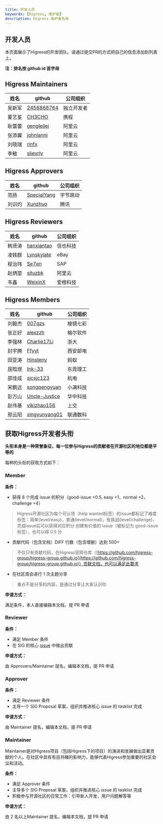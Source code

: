 ```yaml
---
title: 开发人员
keywords: [Higress, 维护者]
description: Higress 维护者名单
---
```


## 开发人员

本页面展示了Higress的开发团队。请通过提交PR的方式把自己的信息添加到列表上。

**注：排名按 github id 首字母**

## Higress Maintainers

| 姓名  | github                        | 公司组织             |
|-----|-------------------------------| --------------- |
| 吴新军 | [2456868764](https://github.com/2456868764) | 独立开发者      |
| 董艺荃 | [CH3CHO](https://github.com/CH3CHO) | 携程        |
| 耿蕾蕾 | [gengleilei](https://github.com/gengleilei) | 阿里云        |
| 张添翼 | [johnlanni](https://github.com/johnlanni) | 阿里云        |
| 刘晓瑞 | [rinfx](https://github.com/rinfx) | 阿里云        |
| 季敏 | [slievrly](https://github.com/slievrly) | 阿里云        |

## Higress Approvers
| 姓名  | github                        | 公司组织             |
|-----|-------------------------------| --------------- |
| 范扬 | [SpecialYang](https://github.com/SpecialYang) | 字节跳动        |
| 刘训灼 | [Xunzhuo](https://github.com/Xunzhuo) | 腾讯        |

## Higress Reviewers
| 姓名  | github                        | 公司组织             |
|-----|-------------------------------| --------------- |
| 韩贤涛 | [hanxiantao](https://github.com/hanxiantao)         | 信也科技      |
| 凌轶群 | [Lynskylate](https://github.com/Lynskylate) | eBay  |
| 程治玮 | [Se7en](https://github.com/cr7258)   | SAP  |
| 赵炳堃 | [sjtuzbk](https://github.com/sjtuzbk) | 阿里云        |
| 韦鑫 | [WeixinX](https://github.com/weixinx) | 爱橙科技   |

## Higress Members
| 姓名   | github                                          | 公司组织     |
|--------|-------------------------------------------------|----------|
| 刘毅杰 | [007gzs](https://github.com/007gzs) | 棱镜七彩 |
| 张正好 | [alexzzh](https://github.com/alexzzh)   | 格尔软件  |
| 李强林 | [Charlie17Li](https://github.com/Charlie17Li)   | 浙大  |
| 封宇腾 | [Ffyyt](https://github.com/Fkbqf)               | 西安邮电     |
| 田亚涛 | [Hinsteny](https://github.com/Hinsteny)         | 蚂蚁      |
| 屈晗煜 | [Ink-33](https://github.com/Ink-33)         | 东莞理工     |
| 邵佳成 | [sjcsjc123](https://github.com/sjcsjc123) | 杭电 |
| 宋鹏远 | [songpengyuan](https://github.com/songpengyuan) | 小满科技 |
| 彭万山 | [Uncle-Justice](https://github.com/Uncle-Justice) | 华中科技 |
| 赵伟基 | [vikizhao156](https://github.com/vikizhao156)   | 上交     |
| 邢云阳 | [xingyunyang01](https://github.com/xingyunyang01)   | 联通数科     |


## 获取Higress开发者头衔

**头衔本身是一种荣誉象征，每一位参与Higress的贡献者在开源社区的地位都是平等的**

每种的头衔的获取方式如下：

### Member

**条件：**
- 获得 8 个完成 issue 的积分（good-issue +0.5, easy +1，normal +2，challenge +4）

> Higress开源社区为每个可认领（help wanted标签）的issue都标记了难度标签：简单(level/easy)，普通(level/normal)，有挑战(level/challenge)，完成issue后可以获得对应积分
> 创建有价值的 issue（被标记为 good-issue 标签），也可以得 0.5 分

- 贡献代码（包含文档）DIFF 行数（包含增删）达到 500+

> 不仅只有贡献代码，在Higress官网仓库（[https://github.com/higress-group/higress-group.github.io](https://github.com/higress-group/higress-group.github.io)）贡献文档，也可以满足此要求

- 在社区周会进行 1 次主题分享

> 重点不是分享的内容，是通过分享让大家认识你

**申请方式：**

满足条件，本人直接编辑本文档，提 PR 申请

### Reviewer

**条件：**
- 满足 Member 条件
- 在 SIG 的核心 [issue](https://github.com/alibaba/higress/issues/547) 中做出贡献

**申请方式：**

由 Approvers/Maintainer 提名，编辑本文档，提 PR 申请


### Approver

**条件：**
- 满足 Reviewer 条件
- 主导一个 SIG Proposal 草案，组织并推进核心 issue 的 tasklist 完成

**申请方式：**

由 Maintainer 提名，编辑本文档，提 PR 申请


### Maintainer

Maintainer是对Higress项目（包括Higress下的项目）的演进和发展做出显著贡献的个人。在社区中具有有目共睹的影响力，能够代表Higress参加重要的社区会议和活动。

**条件：**
- 满足 Approver 条件
- 主导多个 SIG Proposal 草案，组织并推进核心 issue 的 tasklist 完成
- 积极参与开源社区的日常工作：引导新人开发，用户问题解答等

**申请方式：**

由 2 名以上Maintainer 提名，编辑本文档，提 PR 申请
   
